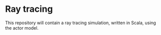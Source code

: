 # Ray tracing 
This repository will contain a ray tracing simulation, written in Scala, using the actor model.